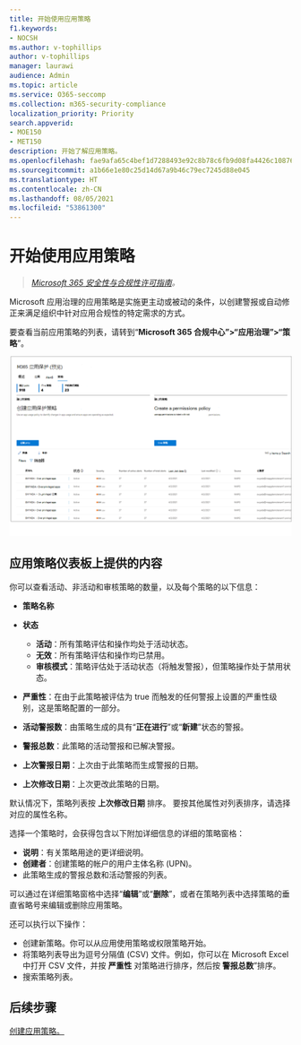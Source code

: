 ```yaml
---
title: 开始使用应用策略
f1.keywords:
- NOCSH
ms.author: v-tophillips
author: v-tophillips
manager: laurawi
audience: Admin
ms.topic: article
ms.service: O365-seccomp
ms.collection: m365-security-compliance
localization_priority: Priority
search.appverid:
- MOE150
- MET150
description: 开始了解应用策略。
ms.openlocfilehash: fae9afa65c4bef1d7288493e92c8b78c6fb9d08fa4426c1087622856b4cec921
ms.sourcegitcommit: a1b66e1e80c25d14d67a9b46c79ec7245d88e045
ms.translationtype: HT
ms.contentlocale: zh-CN
ms.lasthandoff: 08/05/2021
ms.locfileid: "53861300"
---
```

# <a name="get-started-with-app-policies"></a>开始使用应用策略

>*[Microsoft 365 安全性与合规性许可指南](https://aka.ms/ComplianceSD)。*

Microsoft 应用治理的应用策略是实施更主动或被动的条件，以创建警报或自动修正来满足组织中针对应用合规性的特定需求的方式。

要查看当前应用策略的列表，请转到“**Microsoft 365 合规中心”>“应用治理”>“策略**”。

![Microsoft 365 合规中心内的 MAPG 策略摘要页面](..\media\manage-app-protection-governance\mapg-cc-policies.png)

## <a name="whats-available-on-the-app-policies-dashboard"></a>应用策略仪表板上提供的内容

你可以查看活动、非活动和审核策略的数量，以及每个策略的以下信息：

- **策略名称**
- **状态**

  - **活动**：所有策略评估和操作均处于活动状态。
  - **无效**：所有策略评估和操作均已禁用。
  - **审核模式**：策略评估处于活动状态（将触发警报），但策略操作处于禁用状态。

- **严重性**：在由于此策略被评估为 true 而触发的任何警报上设置的严重性级别，这是策略配置的一部分。
- **活动警报数**：由策略生成的具有“**正在进行**”或“**新建**”状态的警报。
- **警报总数**：此策略的活动警报和已解决警报。
- **上次警报日期**：上次由于此策略而生成警报的日期。
- **上次修改日期**：上次更改此策略的日期。

默认情况下，策略列表按 **上次修改日期** 排序。 要按其他属性对列表排序，请选择对应的属性名称。

选择一个策略时，会获得包含以下附加详细信息的详细的策略窗格：

- **说明**：有关策略用途的更详细说明。
- **创建者**：创建策略的帐户的用户主体名称 (UPN)。
- 此策略生成的警报总数和活动警报的列表。

可以通过在详细策略窗格中选择“**编辑**”或“**删除**”，或者在策略列表中选择策略的垂直省略号来编辑或删除应用策略。

还可以执行以下操作：

- 创建新策略。你可以从应用使用策略或权限策略开始。
- 将策略列表导出为逗号分隔值 (CSV) 文件。例如，你可以在 Microsoft Excel 中打开 CSV 文件，并按 **严重性** 对策略进行排序，然后按 **警报总数**”排序。
- 搜索策略列表。

## <a name="next-step"></a>后续步骤

[创建应用策略。](app-governance-app-policies-create.md)

